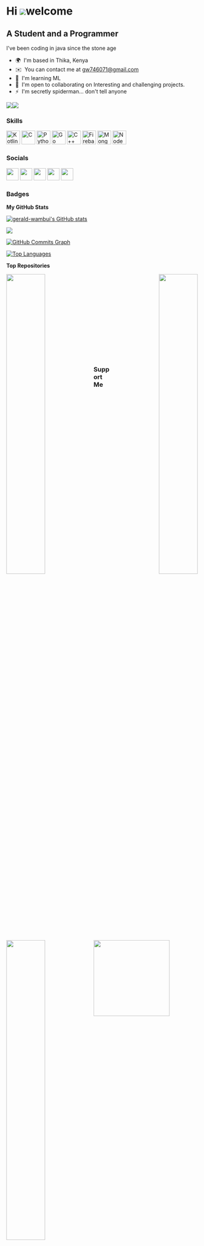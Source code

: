 Hi ![](https://user-images.githubusercontent.com/18350557/176309783-0785949b-9127-417c-8b55-ab5a4333674e.gif)welcome
=============================================================================================================================

A Student and a Programmer
-----------------------------------------------

I've been coding in java since the stone age

* 🌍  I'm based in Thika, Kenya
* ✉️  You can contact me at [gw746071@gmail.com](mailto:gw746071@gmail.com)
* 🧠  I'm learning ML
* 🤝  I'm open to collaborating on Interesting and challenging projects.
* ⚡  I'm secretly spiderman... don't tell anyone

<a href="https://www.github.com/gerald-wambui" target="_blank" rel="noreferrer"><img
src="https://img.shields.io/github/followers/gerald-wambui?logo=github&style=for-the-badge&color=0891b2&labelColor=1c1917" /></a><a href="https://www.twitter.com/jaguh_1000" target="_blank" rel="noreferrer"><img
src="https://img.shields.io/twitter/follow/jaguh_1000?logo=twitter&style=for-the-badge&color=0891b2&labelColor=1c1917"
/></a>

### Skills


<p align="left">
<a href="https://kotlinlang.org/" target="_blank" rel="noreferrer"><img src="https://raw.githubusercontent.com/danielcranney/readme-generator/main/public/icons/skills/kotlin-colored.svg" width="36" height="36" alt="Kotlin" /></a>
<a href="https://docs.microsoft.com/en-us/cpp/?view=msvc-170" target="_blank" rel="noreferrer"><img src="https://raw.githubusercontent.com/danielcranney/readme-generator/main/public/icons/skills/c-colored.svg" width="36" height="36" alt="C" /></a>
<a href="https://www.python.org/" target="_blank" rel="noreferrer"><img src="https://raw.githubusercontent.com/danielcranney/readme-generator/main/public/icons/skills/python-colored.svg" width="36" height="36" alt="Python" /></a>
<a href="https://go.dev/doc/" target="_blank" rel="noreferrer"><img src="https://raw.githubusercontent.com/danielcranney/readme-generator/main/public/icons/skills/go-colored.svg" width="36" height="36" alt="Go" /></a>
<a href="https://docs.microsoft.com/en-us/cpp/?view=msvc-170" target="_blank" rel="noreferrer"><img src="https://raw.githubusercontent.com/danielcranney/readme-generator/main/public/icons/skills/cplusplus-colored.svg" width="36" height="36" alt="C++" /></a>
<a href="https://firebase.google.com/" target="_blank" rel="noreferrer"><img src="https://raw.githubusercontent.com/danielcranney/readme-generator/main/public/icons/skills/firebase-colored.svg" width="36" height="36" alt="Firebase" /></a>
<a href="https://www.mongodb.com/" target="_blank" rel="noreferrer"><img src="https://raw.githubusercontent.com/danielcranney/readme-generator/main/public/icons/skills/mongodb-colored.svg" width="36" height="36" alt="MongoDB" /></a>
<a href="https://nodejs.org/en/" target="_blank" rel="noreferrer"><img src="https://raw.githubusercontent.com/danielcranney/readme-generator/main/public/icons/skills/nodejs-colored.svg" width="36" height="36" alt="NodeJS" /></a>
</p>


### Socials

<p align="left"> <a href="https://www.github.com/gerald-wambui" target="_blank" rel="noreferrer"><img src="https://raw.githubusercontent.com/danielcranney/readme-generator/main/public/icons/socials/github.svg" width="32" height="32" /></a> <a href="https://www.linkedin.com/in/gerald-wambui-a451a423b/" target="_blank" rel="noreferrer"><img src="https://raw.githubusercontent.com/danielcranney/readme-generator/main/public/icons/socials/linkedin.svg" width="32" height="32" /></a> <a href="https://www.stackoverflow.com/users/20557983/hiro-hamanda" target="_blank" rel="noreferrer"><img src="https://raw.githubusercontent.com/danielcranney/readme-generator/main/public/icons/socials/stackoverflow.svg" width="32" height="32" /></a> <a href="https://www.twitter.com/jaguh_1000" target="_blank" rel="noreferrer"><img src="https://raw.githubusercontent.com/danielcranney/readme-generator/main/public/icons/socials/twitter.svg" width="32" height="32" /></a> <a href="https://www.youtube.com/c/channel/UCM0nMj_kz7qvBPeEa0r9ftQ" target="_blank" rel="noreferrer"><img src="https://raw.githubusercontent.com/danielcranney/readme-generator/main/public/icons/socials/youtube.svg" width="32" height="32" /></a></p>

### Badges

<b>My GitHub Stats</b>

<a href="http://www.github.com/gerald-wambui"><img src="https://github-readme-stats.vercel.app/api?username=gerald-wambui&show_icons=true&hide=&count_private=true&title_color=0891b2&text_color=ffffff&icon_color=0891b2&bg_color=1c1917&hide_border=true&show_icons=true" alt="gerald-wambui's GitHub stats" /></a>

<a href="http://www.github.com/gerald-wambui"><img src="https://github-readme-streak-stats.herokuapp.com/?user=gerald-wambui&stroke=ffffff&background=1c1917&ring=0891b2&fire=0891b2&currStreakNum=ffffff&currStreakLabel=0891b2&sideNums=ffffff&sideLabels=ffffff&dates=ffffff&hide_border=true" /></a>

<a href="http://www.github.com/gerald-wambui"><img src="https://github-readme-activity-graph.cyclic.app/graph?username=gerald-wambui&bg_color=1c1917&color=ffffff&line=0891b2&point=ffffff&area_color=1c1917&area=true&hide_border=true&custom_title=GitHub%20Commits%20Graph" alt="GitHub Commits Graph" /></a>

<a href="https://github.com/gerald-wambui" align="left"><img src="https://github-readme-stats.vercel.app/api/top-langs/?username=gerald-wambui&langs_count=10&title_color=0891b2&text_color=ffffff&icon_color=0891b2&bg_color=1c1917&hide_border=true&locale=en&custom_title=Top%20%Languages" alt="Top Languages" /></a>

<b>Top Repositories</b>

<div width="100%" align="center"><a href="https://github.com/gerald-wambui/TensorflowFashion_MNIST" align="left"><img align="left" width="45%" src="https://github-readme-stats.vercel.app/api/pin/?username=gerald-wambui&repo=TensorflowFashion_MNIST&title_color=0891b2&text_color=ffffff&icon_color=0891b2&bg_color=1c1917&hide_border=true&locale=en" /></a><a href="https://github.com/gerald-wambui/woos-app" align="right"><img align="right" width="45%" src="https://github-readme-stats.vercel.app/api/pin/?username=gerald-wambui&repo=woos-app&title_color=0891b2&text_color=ffffff&icon_color=0891b2&bg_color=1c1917&hide_border=true&locale=en" /></a></div><br /><br /><br /><br /><br /><br /><br />

<br /><br /><br /><br /><br />

<div width="100%" align="center"><a href="https://github.com/gerald-wambui/MicrosoftCatsandDogsDatasetTensorflow" align="left"><img align="left" width="45%" src="https://github-readme-stats.vercel.app/api/pin/?username=gerald-wambui&repo=MicrosoftCatsandDogsDatasetTensorflow&title_color=0891b2&text_color=ffffff&icon_color=0891b2&bg_color=1c1917&hide_border=true&locale=en" /></a></div>

### Support Me

<a href="https://www.buymeacoffee.com/geraldwaino"><img src="https://cdn.buymeacoffee.com/buttons/v2/default-yellow.png" width="200" /></a>
